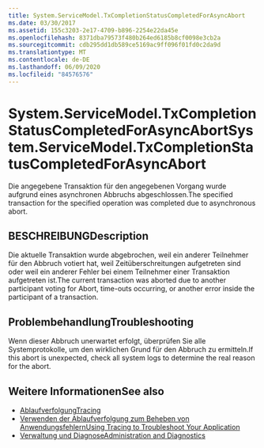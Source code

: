 ```yaml
---
title: System.ServiceModel.TxCompletionStatusCompletedForAsyncAbort
ms.date: 03/30/2017
ms.assetid: 155c3203-2e17-4709-b896-2254e22da45e
ms.openlocfilehash: 8371dba79573f480b264ed6185b8cf0098e3cb2a
ms.sourcegitcommit: cdb295dd1db589ce5169ac9ff096f01fd0c2da9d
ms.translationtype: MT
ms.contentlocale: de-DE
ms.lasthandoff: 06/09/2020
ms.locfileid: "84576576"
---
```

# <a name="systemservicemodeltxcompletionstatuscompletedforasyncabort"></a><span data-ttu-id="cd992-102">System.ServiceModel.TxCompletionStatusCompletedForAsyncAbort</span><span class="sxs-lookup"><span data-stu-id="cd992-102">System.ServiceModel.TxCompletionStatusCompletedForAsyncAbort</span></span>
<span data-ttu-id="cd992-103">Die angegebene Transaktion für den angegebenen Vorgang wurde aufgrund eines asynchronen Abbruchs abgeschlossen.</span><span class="sxs-lookup"><span data-stu-id="cd992-103">The specified transaction for the specified operation was completed due to asynchronous abort.</span></span>  
  
## <a name="description"></a><span data-ttu-id="cd992-104">BESCHREIBUNG</span><span class="sxs-lookup"><span data-stu-id="cd992-104">Description</span></span>  
 <span data-ttu-id="cd992-105">Die aktuelle Transaktion wurde abgebrochen, weil ein anderer Teilnehmer für den Abbruch votiert hat, weil Zeitüberschreitungen aufgetreten sind oder weil ein anderer Fehler bei einem Teilnehmer einer Transaktion aufgetreten ist.</span><span class="sxs-lookup"><span data-stu-id="cd992-105">The current transaction was aborted due to another participant voting for Abort, time-outs occurring, or another error inside the participant of a transaction.</span></span>  
  
## <a name="troubleshooting"></a><span data-ttu-id="cd992-106">Problembehandlung</span><span class="sxs-lookup"><span data-stu-id="cd992-106">Troubleshooting</span></span>  
 <span data-ttu-id="cd992-107">Wenn dieser Abbruch unerwartet erfolgt, überprüfen Sie alle Systemprotokolle, um den wirklichen Grund für den Abbruch zu ermitteln.</span><span class="sxs-lookup"><span data-stu-id="cd992-107">If this abort is unexpected, check all system logs to determine the real reason for the abort.</span></span>  
  
## <a name="see-also"></a><span data-ttu-id="cd992-108">Weitere Informationen</span><span class="sxs-lookup"><span data-stu-id="cd992-108">See also</span></span>

- [<span data-ttu-id="cd992-109">Ablaufverfolgung</span><span class="sxs-lookup"><span data-stu-id="cd992-109">Tracing</span></span>](index.md)
- [<span data-ttu-id="cd992-110">Verwenden der Ablaufverfolgung zum Beheben von Anwendungsfehlern</span><span class="sxs-lookup"><span data-stu-id="cd992-110">Using Tracing to Troubleshoot Your Application</span></span>](using-tracing-to-troubleshoot-your-application.md)
- [<span data-ttu-id="cd992-111">Verwaltung und Diagnose</span><span class="sxs-lookup"><span data-stu-id="cd992-111">Administration and Diagnostics</span></span>](../index.md)
